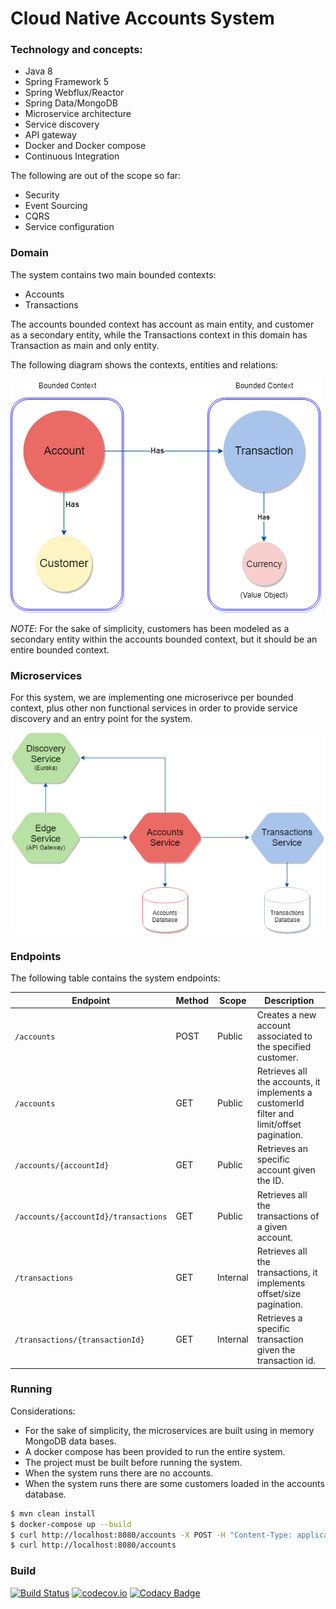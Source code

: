 # Cloud Native Accounts System

### Technology and concepts:

* Java 8
* Spring Framework 5
* Spring Webflux/Reactor
* Spring Data/MongoDB
* Microservice architecture
* Service discovery
* API gateway
* Docker and Docker compose
* Continuous Integration

The following are out of the scope so far:

* Security
* Event Sourcing
* CQRS
* Service configuration 

### Domain

The system contains two main bounded contexts:

* Accounts
* Transactions

The accounts bounded context has account as main entity, and customer as a secondary entity, while the Transactions context in this domain has Transaction as main and only entity.

The following diagram shows the contexts, entities and relations: 

![Domain model](./assets/Cloud_Native_Accounts_Domain.png)

*NOTE*: For the sake of simplicity, customers has been modeled as a secondary entity within the accounts bounded context, but it should be an entire bounded context.

### Microservices

For this system, we are implementing one microserivce per bounded context, plus other non functional services in order to provide service discovery and an entry point for the system.

![Domain model](./assets/Cloud_Native_Accounts_Microservices.png)

### Endpoints

The following table contains the system endpoints:

| Endpoint | Method | Scope | Description |
| ------------ | -------------- | -------------- | ------- |
| `/accounts` | POST | Public | Creates a new account associated to the specified customer.  |
| `/accounts` | GET | Public | Retrieves all the accounts, it implements a customerId filter and limit/offset pagination.  |
| `/accounts/{accountId}` | GET | Public | Retrieves an specific account given the ID.  |
| `/accounts/{accountId}/transactions` | GET | Public | Retrieves all the transactions of a given account.  |
| `/transactions` | GET | Internal | Retrieves all the transactions, it implements offset/size pagination.|
| `/transactions/{transactionId}` | GET | Internal | Retrieves a specific transaction given the transaction id.  |

### Running

Considerations:

* For the sake of simplicity, the microservices are built using in memory MongoDB data bases. 
* A docker compose has been provided to run the entire system.
* The project must be built before running the system.
* When the system runs there are no accounts.
* When the system runs there are some customers loaded in the accounts database. 


```bash
$ mvn clean install
$ docker-compose up --build
$ curl http://localhost:8080/accounts -X POST -H "Content-Type: application/json" -H -d '{"customerId":"57f4dadc6d138cf005711f4e", "initialCredit":"2000.00"}'
$ curl http://localhost:8080/accounts
```

### Build
[![Build Status](https://secure.travis-ci.org/armandorvila/cloud-native-accounts.png)](http://travis-ci.org/armandorvila/cloud-native-accounts)  [![codecov.io](https://codecov.io/github/armandorvila/cloud-native-accounts/coverage.svg)](https://codecov.io/github/armandorvila/cloud-native-accounts) [![Codacy Badge](https://api.codacy.com/project/badge/Grade/62c434b415f444e48bbed29f83b57a1f)](https://www.codacy.com/app/armandorvila/cloud-native-accounts?utm_source=github.com&amp;utm_medium=referral&amp;utm_content=armandorvila/cloud-native-accounts&amp;utm_campaign=Badge_Grade)
